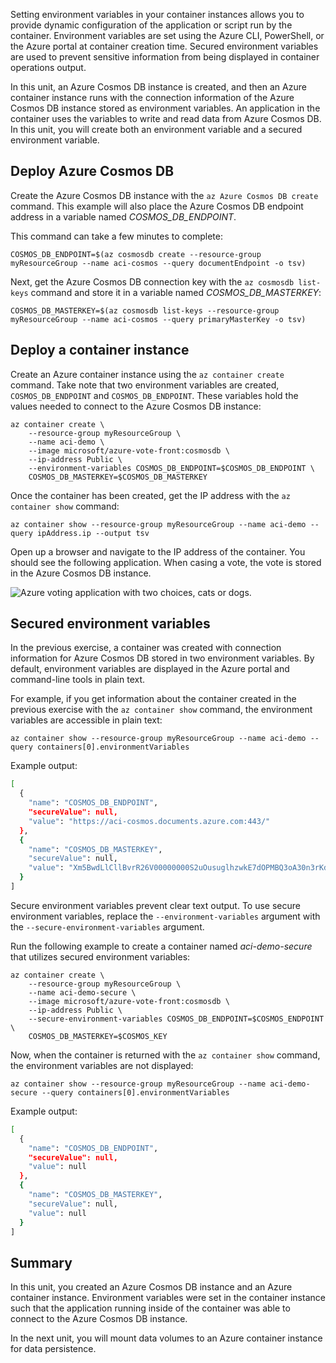 Setting environment variables in your container instances allows you to provide dynamic configuration of the application or script run by the container. Environment variables are set using the Azure CLI, PowerShell, or the Azure portal at container creation time. Secured environment variables are used to prevent sensitive information from being displayed in container operations output.

In this unit, an Azure Cosmos DB instance is created, and then an Azure container instance runs with the connection information of the Azure Cosmos DB instance stored as environment variables. An application in the container uses the variables to write and read data from Azure Cosmos DB. In this unit, you will create both an environment variable and a secured environment variable.

## Deploy Azure Cosmos DB

Create the Azure Cosmos DB instance with the `az Azure Cosmos DB create` command. This example will also place the Azure Cosmos DB endpoint address in a variable named *COSMOS_DB_ENDPOINT*.

This command can take a few minutes to complete:

```azurecli
COSMOS_DB_ENDPOINT=$(az cosmosdb create --resource-group myResourceGroup --name aci-cosmos --query documentEndpoint -o tsv)
```

Next, get the Azure Cosmos DB connection key with the `az cosmosdb list-keys` command and store it in a variable named *COSMOS_DB_MASTERKEY*:

```azurecli
COSMOS_DB_MASTERKEY=$(az cosmosdb list-keys --resource-group myResourceGroup --name aci-cosmos --query primaryMasterKey -o tsv)
```

## Deploy a container instance

Create an Azure container instance using the `az container create` command. Take note that two environment variables are created, `COSMOS_DB_ENDPOINT` and `COSMOS_DB_ENDPOINT`. These variables hold the values needed to connect to the Azure Cosmos DB instance:

```azurecli
az container create \
    --resource-group myResourceGroup \
    --name aci-demo \
    --image microsoft/azure-vote-front:cosmosdb \
    --ip-address Public \
    --environment-variables COSMOS_DB_ENDPOINT=$COSMOS_DB_ENDPOINT \
    COSMOS_DB_MASTERKEY=$COSMOS_DB_MASTERKEY
```

Once the container has been created, get the IP address with the `az container show` command:

```azurecli
az container show --resource-group myResourceGroup --name aci-demo --query ipAddress.ip --output tsv
```

Open up a browser and navigate to the IP address of the container. You should see the following application. When casing a vote, the vote is stored in the Azure Cosmos DB instance.

![Azure voting application with two choices, cats or dogs.](../media-draft/azure-vote.png)

## Secured environment variables

In the previous exercise, a container was created with connection information for Azure Cosmos DB stored in two environment variables. By default, environment variables are displayed in the Azure portal and command-line tools in plain text.

For example, if you get information about the container created in the previous exercise with the `az container show` command, the environment variables are accessible in plain text:

```azurecli
az container show --resource-group myResourceGroup --name aci-demo --query containers[0].environmentVariables
```

Example output:

```bash
[
  {
    "name": "COSMOS_DB_ENDPOINT",
    "secureValue": null,
    "value": "https://aci-cosmos.documents.azure.com:443/"
  },
  {
    "name": "COSMOS_DB_MASTERKEY",
    "secureValue": null,
    "value": "Xm5BwdLlCllBvrR26V00000000S2uOusuglhzwkE7dOPMBQ3oA30n3rKd8PKA13700000000095ynys863Ghgw=="
  }
]
```

Secure environment variables prevent clear text output. To use secure environment variables, replace the `--environment-variables` argument with the `--secure-environment-variables` argument.

Run the following example to create a container named *aci-demo-secure* that utilizes secured environment variables:

```azurecli
az container create \
    --resource-group myResourceGroup \
    --name aci-demo-secure \
    --image microsoft/azure-vote-front:cosmosdb \
    --ip-address Public \
    --secure-environment-variables COSMOS_DB_ENDPOINT=$COSMOS_ENDPOINT \
    COSMOS_DB_MASTERKEY=$COSMOS_KEY
```

Now, when the container is returned with the `az container show` command, the environment variables are not displayed:

```azurecli
az container show --resource-group myResourceGroup --name aci-demo-secure --query containers[0].environmentVariables
```

Example output:

```bash
[
  {
    "name": "COSMOS_DB_ENDPOINT",
    "secureValue": null,
    "value": null
  },
  {
    "name": "COSMOS_DB_MASTERKEY",
    "secureValue": null,
    "value": null
  }
]
```

## Summary

In this unit, you created an Azure Cosmos DB instance and an Azure container instance. Environment variables were set in the container instance such that the application running inside of the container was able to connect to the Azure Cosmos DB instance.

In the next unit, you will mount data volumes to an Azure container instance for data persistence.
